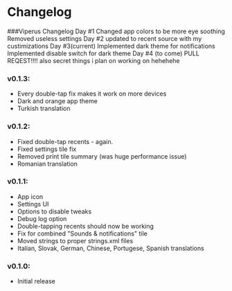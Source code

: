 # Changelog

###Viperus Changelog
Day #1 Changed app colors to be more eye soothing Removed useless settings 
Day #2 updated to recent source with my custimizations 
Day #3(current) Implemented dark theme for notifications Implemented disable switch for dark theme 
Day #4 (to come) PULL REQEST!!!! also secret things i plan on working on hehehehe

### v0.1.3:

- Every double-tap fix makes it work on more devices
- Dark and orange app theme
- Turkish translation


### v0.1.2:

- Fixed double-tap recents - again.
- Fixed settings tile fix
- Removed print tile summary (was huge performance issue)
- Romanian translation


### v0.1.1:

- App icon
- Settings UI
- Options to disable tweaks
- Debug log option
- Double-tapping recents should now be working
- Fix for combined "Sounds & notifications" tile
- Moved strings to proper strings.xml files
- Italian, Slovak, German, Chinese, Portugese, Spanish translations


### v0.1.0:

- Initial release